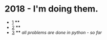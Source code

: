 # 2018 - I'm doing them.
* [1](https://adventofcode.com/2018/day/1) __\*\*__
* [2](https://adventofcode.com/2018/day/2) __\*\*__
* [3](https://adventofcode.com/2018/day/3) __\*\*__
_all problems are done in python - so far_
